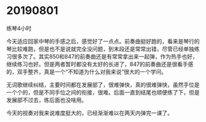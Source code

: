 # 20190801

练琴4小时

今天适应回家中琴的手感之后，感觉好了一点点。前奏曲挺好跑的，看来是琴行的琴比较难跑，但是也不是说就完全没问题，到末段还是常常出错，尽管已经单独练习很多次了。其实850和847的前奏曲还是有常常拿出来一起弹，作为热手也好，继续练习也好。但是两者暂时都没有太好的长进了，847的前奏曲还是很看手感的，双手整齐，真是一个“不知道为什么对我来说”很大的一个学问。

无词歌继续纠结，主要时间都在发展部了，很难弹快，真的很难弹快，虽然手位是一个个的，但是不同手位之间的衔接，很难。后面一直到结尾也顺便练了下，但是发展部不过去，练后面也没啥用。

今天的视奏对我来说难度挺大的，已经渐渐难以在两天内弹完一课了。
